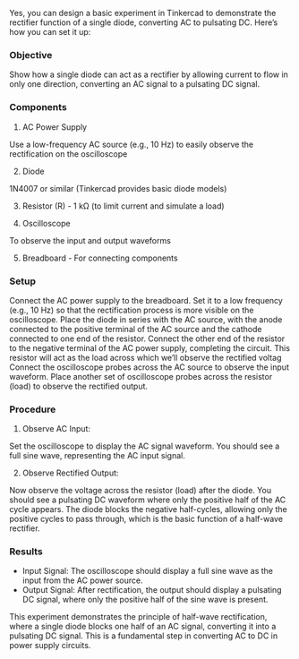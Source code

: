 
Yes, you can design a basic experiment in Tinkercad to demonstrate the rectifier function of a single diode, converting AC to pulsating DC. Here’s how you can set it up:

### Objective

Show how a single diode can act as a rectifier by allowing current to flow in only one direction, converting an AC signal to a pulsating DC signal.

### Components

1. AC Power Supply

Use a low-frequency AC source (e.g., 10 Hz) to easily observe the rectification on the oscilloscope

2. Diode

1N4007 or similar (Tinkercad provides basic diode models)

3. Resistor (R) - 1 kΩ (to limit current and simulate a load)

4. Oscilloscope

To observe the input and output waveforms

5. Breadboard - For connecting components

### Setup

 Connect the AC power supply to the breadboard. Set it to a low frequency (e.g., 10 Hz) so that the rectification process is more visible on the oscilloscope.
 Place the diode in series with the AC source, with the anode connected to the positive terminal of the AC source and the cathode connected to one end of the resistor.
 Connect the other end of the resistor to the negative terminal of the AC power supply, completing the circuit. This resistor will act as the load across which we’ll observe the rectified voltag
 Connect the oscilloscope probes across the AC source to observe the input waveform.
 Place another set of oscilloscope probes across the resistor (load) to observe the rectified output.

### Procedure

1. Observe AC Input:

Set the oscilloscope to display the AC signal waveform. You should see a full sine wave, representing the AC input signal.

2. Observe Rectified Output:

Now observe the voltage across the resistor (load) after the diode. You should see a pulsating DC waveform where only the positive half of the AC cycle appears. The diode blocks the negative half-cycles, allowing only the positive cycles to pass through, which is the basic function of a half-wave rectifier.

### Results

- Input Signal: The oscilloscope should display a full sine wave as the input from the AC power source.
- Output Signal: After rectification, the output should display a pulsating DC signal, where only the positive half of the sine wave is present.

This experiment demonstrates the principle of half-wave rectification, where a single diode blocks one half of an AC signal, converting it into a pulsating DC signal. This is a fundamental step in converting AC to DC in power supply circuits.
